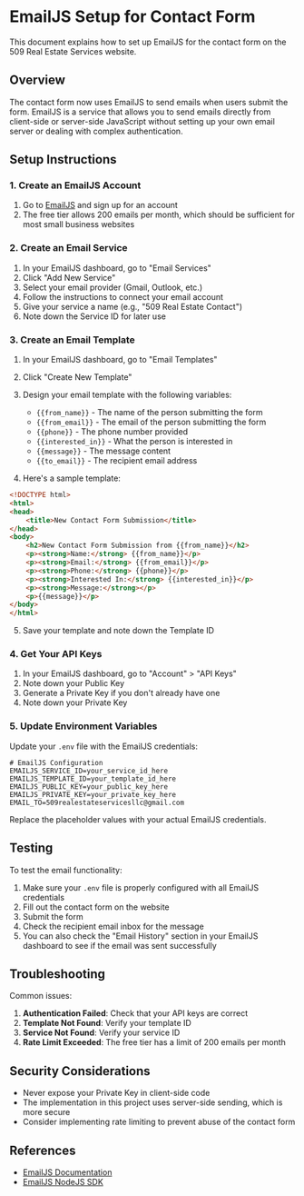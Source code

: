 # EmailJS Setup for Contact Form

This document explains how to set up EmailJS for the contact form on the 509 Real Estate Services website.

## Overview

The contact form now uses EmailJS to send emails when users submit the form. EmailJS is a service that allows you to send emails directly from client-side or server-side JavaScript without setting up your own email server or dealing with complex authentication.

## Setup Instructions

### 1. Create an EmailJS Account

1. Go to [EmailJS](https://www.emailjs.com/) and sign up for an account
2. The free tier allows 200 emails per month, which should be sufficient for most small business websites

### 2. Create an Email Service

1. In your EmailJS dashboard, go to "Email Services"
2. Click "Add New Service"
3. Select your email provider (Gmail, Outlook, etc.)
4. Follow the instructions to connect your email account
5. Give your service a name (e.g., "509 Real Estate Contact")
6. Note down the Service ID for later use

### 3. Create an Email Template

1. In your EmailJS dashboard, go to "Email Templates"
2. Click "Create New Template"
3. Design your email template with the following variables:
   - `{{from_name}}` - The name of the person submitting the form
   - `{{from_email}}` - The email of the person submitting the form
   - `{{phone}}` - The phone number provided
   - `{{interested_in}}` - What the person is interested in
   - `{{message}}` - The message content
   - `{{to_email}}` - The recipient email address

4. Here's a sample template:

```html
<!DOCTYPE html>
<html>
<head>
    <title>New Contact Form Submission</title>
</head>
<body>
    <h2>New Contact Form Submission from {{from_name}}</h2>
    <p><strong>Name:</strong> {{from_name}}</p>
    <p><strong>Email:</strong> {{from_email}}</p>
    <p><strong>Phone:</strong> {{phone}}</p>
    <p><strong>Interested In:</strong> {{interested_in}}</p>
    <p><strong>Message:</strong></p>
    <p>{{message}}</p>
</body>
</html>
```

5. Save your template and note down the Template ID

### 4. Get Your API Keys

1. In your EmailJS dashboard, go to "Account" > "API Keys"
2. Note down your Public Key
3. Generate a Private Key if you don't already have one
4. Note down your Private Key

### 5. Update Environment Variables

Update your `.env` file with the EmailJS credentials:

```
# EmailJS Configuration
EMAILJS_SERVICE_ID=your_service_id_here
EMAILJS_TEMPLATE_ID=your_template_id_here
EMAILJS_PUBLIC_KEY=your_public_key_here
EMAILJS_PRIVATE_KEY=your_private_key_here
EMAIL_TO=509realestateservicesllc@gmail.com
```

Replace the placeholder values with your actual EmailJS credentials.

## Testing

To test the email functionality:

1. Make sure your `.env` file is properly configured with all EmailJS credentials
2. Fill out the contact form on the website
3. Submit the form
4. Check the recipient email inbox for the message
5. You can also check the "Email History" section in your EmailJS dashboard to see if the email was sent successfully

## Troubleshooting

Common issues:

1. **Authentication Failed**: Check that your API keys are correct
2. **Template Not Found**: Verify your template ID
3. **Service Not Found**: Verify your service ID
4. **Rate Limit Exceeded**: The free tier has a limit of 200 emails per month

## Security Considerations

- Never expose your Private Key in client-side code
- The implementation in this project uses server-side sending, which is more secure
- Consider implementing rate limiting to prevent abuse of the contact form

## References

- [EmailJS Documentation](https://www.emailjs.com/docs/)
- [EmailJS NodeJS SDK](https://www.emailjs.com/docs/sdk/installation/)
